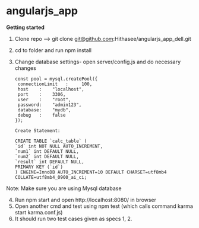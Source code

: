 # angularjs_app


<b>Getting started</b>


1) Clone repo -->  git clone git@github.com:Hithasee/angularjs_app_dell.git
2) cd to folder and run npm install
3) Change database settings- open server/config.js and do necessary changes

     ```
     const pool = mysql.createPool({
      connectionLimit   :     100,
      host    :    "localhost",
      port    :    3306,
      user    :    "root",
      password:    "admin123",
      database:    "mydb",
      debug   :    false
     });
     
     Create Statement:

    CREATE TABLE `calc_table` (
    `id` int NOT NULL AUTO_INCREMENT,
    `num1` int DEFAULT NULL,
    `num2` int DEFAULT NULL,
    `result` int DEFAULT NULL,
    PRIMARY KEY (`id`)
    ) ENGINE=InnoDB AUTO_INCREMENT=10 DEFAULT CHARSET=utf8mb4 COLLATE=utf8mb4_0900_ai_ci;
    ```

Note: Make sure you are using Mysql database

4) Run npm start and open http://localhost:8080/ in browser 
5) Open another cmd and test using npm test (which calls command karma start karma.conf.js)
6) It should run two test cases given as specs 1, 2.




